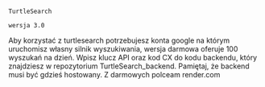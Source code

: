                                                                                                 TurtleSearch
                                                                                                wersja 3.0
Aby korzystać z turtlesearch potrzebujesz konta google na którym uruchomisz własny silnik wyszukiwania, wersja darmowa oferuje 100 wyszukań na dzień. Wpisz klucz API oraz kod CX do kodu backendu, który znajdziesz w repozytorium
TurtleSearch_backend. Pamiętaj, że backend musi być gdzieś hostowany. Z darmowych polceam render.com
